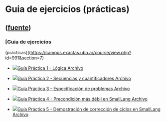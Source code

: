 # Guia de ejercicios (prácticas)
([fuente](https://campus.exactas.uba.ar/course/view.php?id=991&section=7))
---
### [Guia de ejercicios
(prácticas)](https://campus.exactas.uba.ar/course/view.php?id=991&section=7)

  - [![ ](https://campus.exactas.uba.ar/theme/image.php/aardvark/core/1524598950/f/pdf-24)Guía Práctica 1 - Lógica Archivo](https://campus.exactas.uba.ar/mod/resource/view.php?id=52671)

  - [![ ](https://campus.exactas.uba.ar/theme/image.php/aardvark/core/1524598950/f/pdf-24)Guía Práctica 2 - Secuencias y cuantificadores Archivo](https://campus.exactas.uba.ar/mod/resource/view.php?id=52672)

  - [![ ](https://campus.exactas.uba.ar/theme/image.php/aardvark/core/1524598950/f/pdf-24)Guía Práctica 3 - Especificación de problemas Archivo](https://campus.exactas.uba.ar/mod/resource/view.php?id=52673)

  - [![ ](https://campus.exactas.uba.ar/theme/image.php/aardvark/core/1524598950/f/pdf-24)Guía Práctica 4 - Precondición más débil en SmallLang Archivo](https://campus.exactas.uba.ar/mod/resource/view.php?id=52674)

  - [![ ](https://campus.exactas.uba.ar/theme/image.php/aardvark/core/1524598950/f/pdf-24)Guía Práctica 5 - Demostración de corrección de ciclos en SmallLang Archivo](https://campus.exactas.uba.ar/mod/resource/view.php?id=52675)

